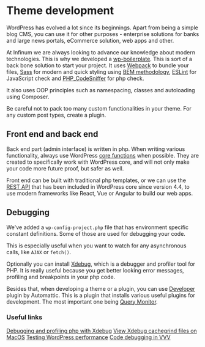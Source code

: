 # Theme development

WordPress has evolved a lot since its beginnings. Apart from being a simple blog CMS, you can use it for other purposes - enterprise solutions for banks and large news portals, eCommerce solution, web apps and other.

At Infinum we are always looking to advance our knowledge about modern technologies. This is why we developed a [wp-boilerplate](https://github.com/infinum/wp-boilerplate). This is sort of a back bone solution to start your project. It uses [Webpack](https://webpack.js.org/) to bundle your files, [Sass](http://sass-lang.com/) for modern and quick styling using [BEM methodology](http://getbem.com/), [ESLint](http://eslint.org/) for JavaScript check and [PHP_CodeSniffer](https://github.com/squizlabs/PHP_CodeSniffer) for php check.

It also uses OOP principles such as namespacing, classes and autoloading using Composer.

Be careful not to pack too many custom functionalities in your theme. For any custom post types, create a plugin.

## Front end and back end

Back end part (admin interface) is written in php. When writing various functionality, always use WordPress [core functions](https://developer.wordpress.org/) when possible. They are created to specifically work with WordPress core, and will not only make your code more future proof, but safer as well.

Front end can be built with traditional php templates, or we can use the [REST API](https://developer.wordpress.org/rest-api/) that has been included in WordPress core since version 4.4, to use modern frameworks like React, Vue or Angular to build our web apps.

## Debugging

We've added a `wp-config-project.php` file that has environment specific constant definitions. Some of those are used for debugging your code.

This is especially useful when you want to watch for any asynchronous calls, like `AJAX` or `fetch()`.

Optionally you can install [Xdebug](https://xdebug.org/), which is a debugger and profiler tool for PHP. It is really useful because you get better looking error messages, profiling and breakpoints in your php code.

Besides that, when developing a theme or a plugin, you can use [Developer](https://wordpress.org/plugins/developer/) plugin by Automattic. This is a plugin that installs various useful plugins for development. The most important one being [Query Monitor](https://wordpress.org/plugins/query-monitor/).

### Useful links

[Debugging and profiling php with Xdebug](https://www.sitepoint.com/debugging-and-profiling-php-with-xdebug/)
[View Xdebug cachegrind files on MacOS](http://nickology.com/2014/04/16/view-xdebug-cachegrind-files-on-mac-os/)
[Testing WordPress performance](https://codex.wordpress.org/Testing_WordPress_Performance)
[Code debugging in VVV](https://github.com/Varying-Vagrant-Vagrants/VVV/wiki/Code-Debugging)
